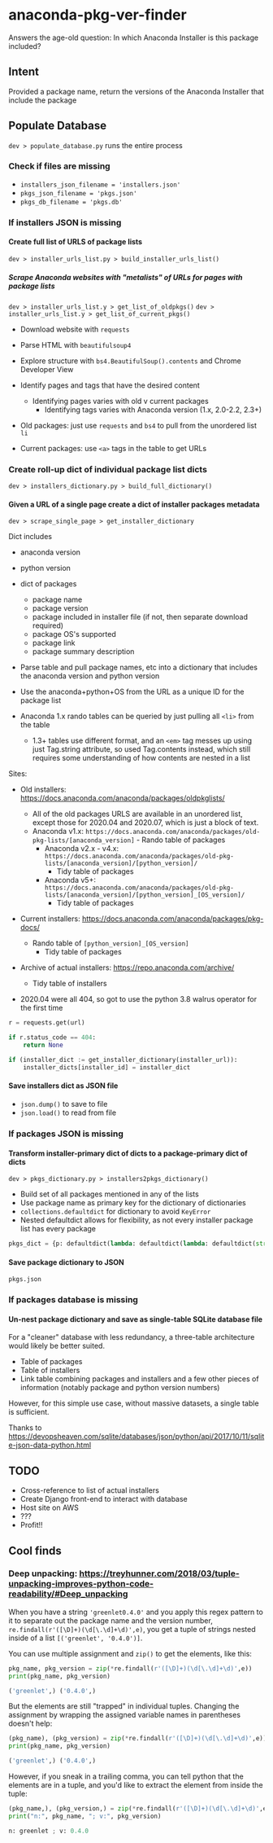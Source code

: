 # anaconda-pkg-ver-finder

Answers the age-old question: In which Anaconda Installer is this package included?

## Intent

Provided a package name, return the versions of the Anaconda Installer that include the package

## Populate Database

`dev > populate_database.py` runs the entire process

### Check if files are missing

- `installers_json_filename = 'installers.json'`
- `pkgs_json_filename = 'pkgs.json'`
- `pkgs_db_filename = 'pkgs.db'`

### If installers JSON is missing

#### Create full list of URLS of package lists

`dev > installer_urls_list.py > build_installer_urls_list()`

##### Scrape Anaconda websites with "metalists" of URLs for pages with package lists

`dev > installer_urls_list.y > get_list_of_oldpkgs()`
`dev > installer_urls_list.y > get_list_of_current_pkgs()`

- Download website with `requests`
- Parse HTML with `beautifulsoup4`
- Explore structure with `bs4.BeautifulSoup().contents` and Chrome Developer View
- Identify pages and tags that have the desired content
  - Identifying pages varies with old v current packages
    - Identifying tags varies with Anaconda version (1.x, 2.0-2.2, 2.3+)

- Old packages: just use `requests` and `bs4` to pull from the unordered list `li`

- Current packages: use `<a>` tags in the table to get URLs

### Create roll-up dict of individual package list dicts

`dev > installers_dictionary.py > build_full_dictionary()`

#### Given a URL of a single page create a dict of installer packages metadata

`dev > scrape_single_page > get_installer_dictionary`

Dict includes

- anaconda version
- python version
- dict of packages
  - package name
  - package version
  - package included in installer file (if not, then separate download required)
  - package OS's supported
  - package link
  - package summary description

- Parse table and pull package names, etc into a dictionary that includes the anaconda version and python version
- Use the anaconda+python+OS from the URL as a unique ID for the package list
- Anaconda 1.x rando tables can be queried by just pulling all `<li>` from the table
  - 1.3+ tables use different format, and an `<em>` tag messes up using just Tag.string attribute, so used Tag.contents instead, which still requires some understanding of how contents are nested in a list

Sites:

- Old installers: <https://docs.anaconda.com/anaconda/packages/oldpkglists/>
  - All of the old packages URLS are available in an unordered list, except those for 2020.04 and 2020.07, which is just a block of text.
  - Anaconda v1.x: `https://docs.anaconda.com/anaconda/packages/old-pkg-lists/[anaconda_version]`
        - Rando table of packages
    - Anaconda v2.x - v4.x: `https://docs.anaconda.com/anaconda/packages/old-pkg-lists/[anaconda_version]/[python_version]/`
      - Tidy table of packages
    - Anaconda v5+: `https://docs.anaconda.com/anaconda/packages/old-pkg-lists/[anaconda_version]/[python_version]_[OS_version]/`
      - Tidy table of packages
- Current installers: <https://docs.anaconda.com/anaconda/packages/pkg-docs/>
  - Rando table of `[python_version]_[OS_version]`
    - Tidy table of packages
- Archive of actual installers: <https://repo.anaconda.com/archive/>
  - Tidy table of installers

- 2020.04 were all 404, so got to use the python 3.8 walrus operator for the first time

```python
r = requests.get(url)

if r.status_code == 404:
    return None
```

```python
if (installer_dict := get_installer_dictionary(installer_url)):
    installer_dicts[installer_id] = installer_dict
```

#### Save installers dict as JSON file

- `json.dump()` to save to file
- `json.load()` to read from file

### If packages JSON is missing
#### Transform installer-primary dict of dicts to a package-primary dict of dicts

`dev > pkgs_dictionary.py > installers2pkgs_dictionary()`

- Build set of all packages mentioned in any of the lists
- Use package name as primary key for the dictionary of dictionaries
- `collections.defaultdict` for dictionary to avoid `KeyError`
- Nested defaultdict allows for flexibility, as not every installer package list has every package

```python
pkgs_dict = {p: defaultdict(lambda: defaultdict(lambda: defaultdict(str))) for p in all_pkg_set}
```

#### Save package dictionary to JSON

`pkgs.json`

### If packages database is missing

#### Un-nest package dictionary and save as single-table SQLite database file

For a "cleaner" database with less redundancy, a three-table architecture would likely be better suited.

- Table of packages
- Table of installers
- Link table combining packages and installers and a few other pieces of information (notably package and python version numbers)

However, for this simple use case, without massive datasets, a single table is sufficient.

Thanks to <https://devopsheaven.com/sqlite/databases/json/python/api/2017/10/11/sqlite-json-data-python.html>

## TODO

- Cross-reference to list of actual installers
- Create Django front-end to interact with database
- Host site on AWS
- ???
- Profit!!

## Cool finds

### Deep unpacking: <https://treyhunner.com/2018/03/tuple-unpacking-improves-python-code-readability/#Deep_unpacking>

When you have a string `'greenlet0.4.0'` and you apply this regex pattern to it to separate out the package name and the version number, `re.findall(r'([\D]+)(\d[\.\d]+\d)',e)`, you get a tuple of strings nested inside of a list `[('greenlet', '0.4.0')]`.

You can use multiple assignment and `zip()` to get the elements, like this:

```python
pkg_name, pkg_version = zip(*re.findall(r'([\D]+)(\d[\.\d]+\d)',e))
print(pkg_name, pkg_version)

('greenlet',) ('0.4.0',)
```

But the elements are still "trapped" in individual tuples. Changing the assignment by wrapping the assigned variable names in parentheses doesn't help:

```python
(pkg_name), (pkg_version) = zip(*re.findall(r'([\D]+)(\d[\.\d]+\d)',e))
print(pkg_name, pkg_version)

('greenlet',) ('0.4.0',)
```

However, if you sneak in a trailing comma, you can tell python that the elements are in a tuple, and you'd like to extract the element from inside the tuple:

```python
(pkg_name,), (pkg_version,) = zip(*re.findall(r'([\D]+)(\d[\.\d]+\d)',e))
print("n:", pkg_name, "; v:", pkg_version)

n: greenlet ; v: 0.4.0
```
